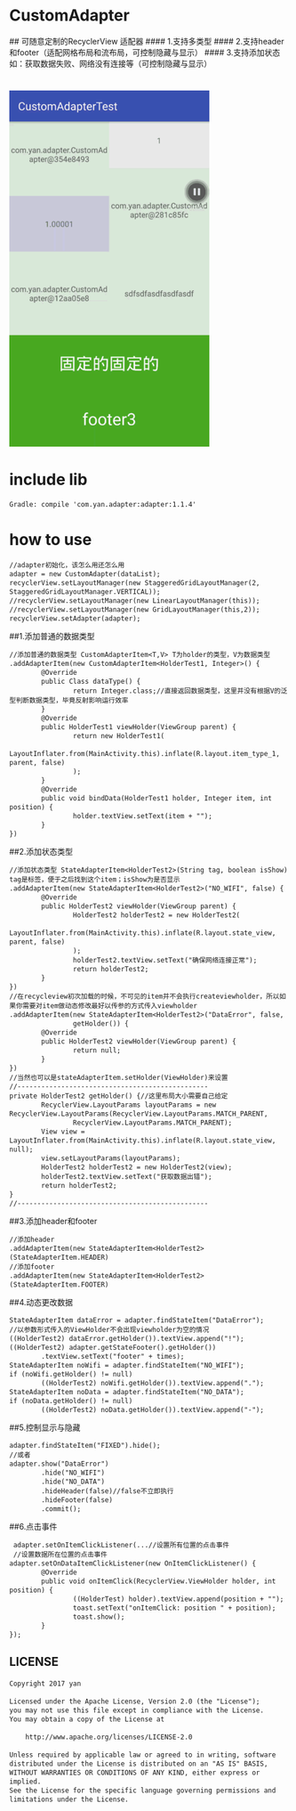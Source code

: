 # CustomAdapter
## 可随意定制的RecyclerView 适配器
#### 1.支持多类型
#### 2.支持header和footer（适配网格布局和流布局，可控制隐藏与显示）
#### 3.支持添加状态如：获取数据失败、网络没有连接等（可控制隐藏与显示）
#
![GIF](GIF.gif)

# include lib

    Gradle: compile 'com.yan.adapter:adapter:1.1.4'

# how to use    

    //adapter初始化，该怎么用还怎么用
    adapter = new CustomAdapter(dataList);
    recyclerView.setLayoutManager(new StaggeredGridLayoutManager(2, StaggeredGridLayoutManager.VERTICAL));
    //recyclerView.setLayoutManager(new LinearLayoutManager(this));
    //recyclerView.setLayoutManager(new GridLayoutManager(this,2));
    recyclerView.setAdapter(adapter);

##1.添加普通的数据类型    

    //添加普通的数据类型 CustomAdapterItem<T,V> T为holder的类型，V为数据类型
    .addAdapterItem(new CustomAdapterItem<HolderTest1, Integer>() {
            @Override
            public Class dataType() {
                    return Integer.class;//直接返回数据类型，这里并没有根据V的泛型判断数据类型，毕竟反射影响运行效率
            }
            @Override
            public HolderTest1 viewHolder(ViewGroup parent) {
                    return new HolderTest1(
                        LayoutInflater.from(MainActivity.this).inflate(R.layout.item_type_1, parent, false)
                    );
            }
            @Override
            public void bindData(HolderTest1 holder, Integer item, int position) {
                    holder.textView.setText(item + "");
            }
    })

##2.添加状态类型

    //添加状态类型 StateAdapterItem<HolderTest2>(String tag, boolean isShow) tag是标签，便于之后找到这个item；isShow为是否显示
    .addAdapterItem(new StateAdapterItem<HolderTest2>("NO_WIFI", false) {
            @Override
            public HolderTest2 viewHolder(ViewGroup parent) {
                    HolderTest2 holderTest2 = new HolderTest2(
                            LayoutInflater.from(MainActivity.this).inflate(R.layout.state_view, parent, false)
                    );
                    holderTest2.textView.setText("确保网络连接正常");
                    return holderTest2;
            }
    })
    //在recycleview初次加载的时候，不可见的item并不会执行createviewholder，所以如果你需要对item做动态修改最好以传参的方式传入viewholder
    .addAdapterItem(new StateAdapterItem<HolderTest2>("DataError", false,
                    getHolder()) {
            @Override
            public HolderTest2 viewHolder(ViewGroup parent) {
                    return null;
            }
    })
    //当然也可以是stateAdapterItem.setHolder(ViewHolder)来设置
    //------------------------------------------------
    private HolderTest2 getHolder() {//这里布局大小需要自己给定
            RecyclerView.LayoutParams layoutParams = new RecyclerView.LayoutParams(RecyclerView.LayoutParams.MATCH_PARENT,
                    RecyclerView.LayoutParams.MATCH_PARENT);
            View view = LayoutInflater.from(MainActivity.this).inflate(R.layout.state_view, null);
            view.setLayoutParams(layoutParams);
            HolderTest2 holderTest2 = new HolderTest2(view);
            holderTest2.textView.setText("获取数据出错");
            return holderTest2;
    }
    //------------------------------------------------

##3.添加header和footer
        
    //添加header
    .addAdapterItem(new StateAdapterItem<HolderTest2>(StateAdapterItem.HEADER)
    //添加footer
    .addAdapterItem(new StateAdapterItem<HolderTest2>(StateAdapterItem.FOOTER)
    
##4.动态更改数据

    StateAdapterItem dataError = adapter.findStateItem("DataError");
    //以参数形式传入的ViewHolder不会出现viewholder为空的情况
    ((HolderTest2) dataError.getHolder()).textView.append("!");
    ((HolderTest2) adapter.getStateFooter().getHolder())
            .textView.setText("footer" + times);
    StateAdapterItem noWifi = adapter.findStateItem("NO_WIFI");
    if (noWifi.getHolder() != null)
            ((HolderTest2) noWifi.getHolder()).textView.append(".");
    StateAdapterItem noData = adapter.findStateItem("NO_DATA");
    if (noData.getHolder() != null)
            ((HolderTest2) noData.getHolder()).textView.append("-");
                  
##5.控制显示与隐藏

    adapter.findStateItem("FIXED").hide();
    //或者
    adapter.show("DataError")
            .hide("NO_WIFI")
            .hide("NO_DATA")
            .hideHeader(false)//false不立即执行
            .hideFooter(false)
            .commit();

##6.点击事件

     adapter.setOnItemClickListener(...//设置所有位置的点击事件
     //设置数据所在位置的点击事件
    adapter.setOnDataItemClickListener(new OnItemClickListener() {
            @Override
            public void onItemClick(RecyclerView.ViewHolder holder, int position) {
                    ((HolderTest) holder).textView.append(position + "");
                    toast.setText("onItemClick: position " + position);
                    toast.show();
            }
    });

## LICENSE

    Copyright 2017 yan

    Licensed under the Apache License, Version 2.0 (the "License");
    you may not use this file except in compliance with the License.
    You may obtain a copy of the License at

        http://www.apache.org/licenses/LICENSE-2.0

    Unless required by applicable law or agreed to in writing, software
    distributed under the License is distributed on an "AS IS" BASIS,
    WITHOUT WARRANTIES OR CONDITIONS OF ANY KIND, either express or implied.
    See the License for the specific language governing permissions and
    limitations under the License.


